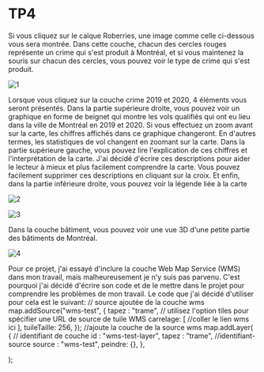 # TP4

Si vous cliquez sur le calque Roberries, une image comme celle ci-dessous vous sera montrée. Dans cette couche, chacun des cercles rouges représente un crime qui s'est produit à Montréal, et si vous maintenez la souris sur chacun des cercles, vous pouvez voir le type de crime qui s'est produit.

![1](https://user-images.githubusercontent.com/55294090/234135175-8ac32340-ae8e-4fc7-ae49-3992dda6525d.png)

Lorsque vous cliquez sur la couche crime 2019 et 2020, 4 éléments vous seront présentés.
Dans la partie supérieure droite, vous pouvez voir un graphique en forme de beignet qui montre les vols qualifiés qui ont eu lieu dans la ville de Montréal en 2019 et 2020.
Si vous effectuez un zoom avant sur la carte, les chiffres affichés dans ce graphique changeront. En d'autres termes, les statistiques de vol changent en zoomant sur la carte.
Dans la partie supérieure gauche, vous pouvez lire l'explication de ces chiffres et l'interprétation de la carte. J'ai décidé d'écrire ces descriptions pour aider le lecteur à mieux et plus facilement comprendre la carte. Vous pouvez facilement supprimer ces descriptions en cliquant sur la croix.
Et enfin, dans la partie inférieure droite, vous pouvez voir la légende liée à la carte


![2](https://user-images.githubusercontent.com/55294090/234137014-ad88b6c2-5a44-42b1-8693-7f1204876d5f.png)

![3](https://user-images.githubusercontent.com/55294090/234137320-af25ae26-7674-496f-baea-8a003c0b2297.png)


Dans la couche bâtiment, vous pouvez voir une vue 3D d'une petite partie des bâtiments de Montréal.

![4](https://user-images.githubusercontent.com/55294090/234138472-c42e4c93-5b7c-4e6c-ab1d-cf32a4684803.png)





Pour ce projet, j'ai essayé d'inclure la couche Web Map Service (WMS) dans mon travail, mais malheureusement je n'y suis pas parvenu.
C'est pourquoi j'ai décidé d'écrire son code et de le mettre dans le projet pour comprendre les problèmes de mon travail.
Le code que j'ai décidé d'utiliser pour cela est le suivant:
// source ajoutée de la couche wms
map.addSource("wms-test", {
   tapez : "trame",
   // utilisez l'option tiles pour spécifier une URL de source de tuile WMS
   carrelage: [
     //coller le lien wms ici
   ],
   tuileTaille: 256,
});
//ajoute la couche de la source wms
map.addLayer(
   {
     // identifiant de couche
     id : "wms-test-layer",
     tapez : "trame",
     //identifiant-source
     source : "wms-test",
     peindre: {},
   },
  
);
